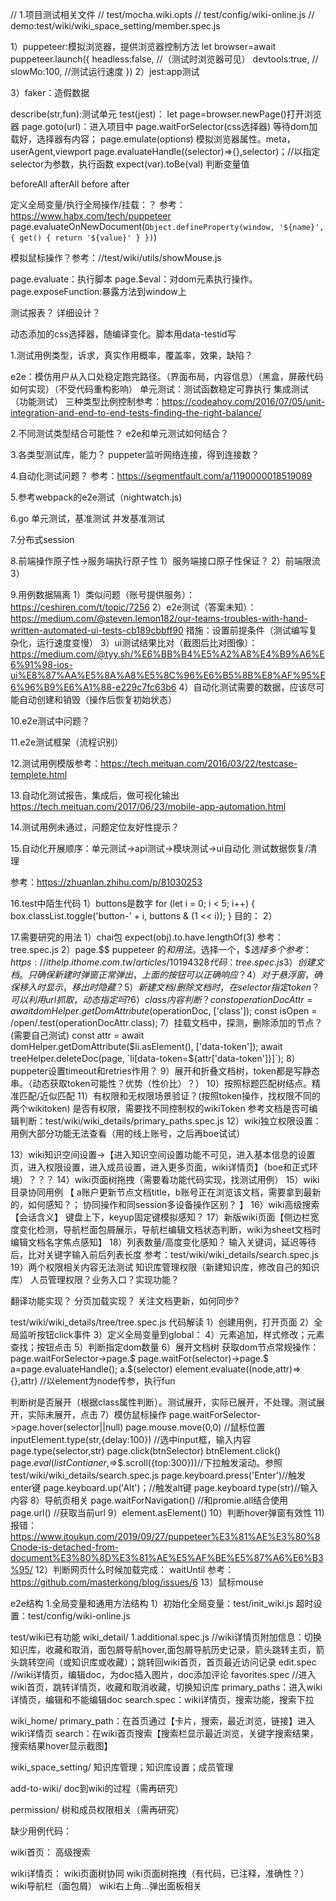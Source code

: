 // 1.项目测试相关文件
// test/mocha.wiki.opts
// test/config/wiki-online.js
// demo:test/wiki/wiki_space_setting/member.spec.js


1）puppeteer:模拟浏览器，提供浏览器控制方法
let browser=await puppeteer.launch({
    headless:false, //（测试时浏览器可见）
    devtools:true,  //
    slowMo:100, //测试运行速度
})
2）jest:app测试

3）faker：造假数据

describe(str,fun):测试单元
test(jest)：
let page=browser.newPage()打开浏览器
page.goto(url)：进入项目中
page.waitForSelector(css选择器) 等待dom加载好，选择器有内容；
page.emulate(options) 模拟浏览器属性。meta，userAgent,viewport
page.evaluateHandle((selector)=>{},selector)；//以指定selector为参数，执行函数
expect(var).toBe(val) 判断变量值

beforeAll
afterAll
before
after


定义全局变量/执行全局操作/挂载：？
参考：https://www.habx.com/tech/puppeteer
page.evaluateOnNewDocument(`
   Object.defineProperty(window, '${name}', {
     get() {
       return '${value}'
     }
   })
 `)

 模拟鼠标操作？参考：//test/wiki/utils/showMouse.js

 

 page.evaluate：执行脚本
 page.$eval：对dom元素执行操作。
 page.exposeFunction:暴露方法到window上

 测试报表？
 详细设计？



 动态添加的css选择器，随编译变化。脚本用data-testid写

1.测试用例类型，诉求，真实作用概率，覆盖率，效果，缺陷？

e2e：模仿用户从入口处稳定跑完路径。（界面布局，内容信息）（黑盒，屏蔽代码如何实现）（不受代码重构影响）
单元测试：测试函数稳定可靠执行
集成测试（功能测试）
三种类型比例控制参考：https://codeahoy.com/2016/07/05/unit-integration-and-end-to-end-tests-finding-the-right-balance/



2.不同测试类型结合可能性？
e2e和单元测试如何结合？

3.各类型测试库，能力？
puppeter监听网络连接，得到连接数？

4.自动化测试问题？
参考：https://segmentfault.com/a/1190000018519089

5.参考webpack的e2e测试（nightwatch.js)

6.go 单元测试，基准测试 并发基准测试


7.分布式session

8.前端操作原子性->服务端执行原子性
1）服务端接口原子性保证？
2）前端限流
3）

9.用例数据隔离
1）类似问题（账号提供服务）：https://ceshiren.com/t/topic/7256
2）e2e测试（答案未知）：https://medium.com/@steven.lemon182/our-teams-troubles-with-hand-written-automated-ui-tests-cb189cbbff90
措施：设置前提条件（测试编写复杂化，运行速度变慢）
3）ui测试结果比对（截图后比对图像）：https://medium.com/@tyy.sh/%E6%BB%B4%E5%A2%A8%E4%B9%A6%E6%91%98-ios-ui%E8%87%AA%E5%8A%A8%E5%8C%96%E6%B5%8B%E8%AF%95%E6%96%B9%E6%A1%88-e229c7fc63b6
4）自动化测试需要的数据，应该尽可能自动创建和销毁（操作后恢复初始状态）

10.e2e测试中问题？

11.e2e测试框架（流程识别）

12.测试用例模版参考：https://tech.meituan.com/2016/03/22/testcase-templete.html

13.自动化测试报告，集成后，做可视化输出
https://tech.meituan.com/2017/06/23/mobile-app-automation.html

14.测试用例未通过，问题定位友好性提示？

15.自动化开展顺序：单元测试->api测试->模块测试->ui自动化
测试数据恢复/清理

参考：https://zhuanlan.zhihu.com/p/81030253


16.test中陌生代码
1）buttons是数字
for (let i = 0; i < 5; i++) {
    box.classList.toggle('button-' + i, buttons & (1 << i));
}
目的：
2）

17.需要研究的用法
1）chai包
expect(obj).to.have.lengthOf(3)
参考：tree.spec.js
2）page.$$
puppeteer 的$和$$用法。$选择一个，$$选择多个
参考：https://ithelp.ithome.com.tw/articles/10194328
代码：tree.spec.js
3）创建文档。只确保新建时弹窗正常弹出，上面的按钮可以正确响应？
4）对于悬浮窗，确保移入时显示，移出时隐藏？
5）新建文档/删除文档时，在selector指定token？可以利用url抓取，动态指定吗?
6）class内容判断？
const operationDocAttr = await domHelper.getDomAttribute($operationDoc, ['class']);
    const isOpen = /open/.test(operationDocAttr.class);
7）挂载文档中，探测，删除添加的节点？(需要自己测试)
const attr = await domHelper.getDomAttribute($li.asElement(), ['data-token']);
    await treeHelper.deleteDoc(page, `li[data-token=${attr['data-token']}]`);
8）puppeter设置timeout和retries作用？
9）展开和折叠文档树，token都是写静态串。（动态获取token可能性？优势（性价比）？）
10）按照标题匹配树结点。精准匹配/近似匹配
11）有权限和无权限场景验证？(按照token操作，找权限不同的两个wikitoken)
是否有权限，需要找不同控制权的wikiToken
参考文档是否可编辑判断：test/wiki/wiki_details/primary_paths.spec.js
12）wiki独立权限设置：用例大部分功能无法查看（用的线上账号，之后再boe试试）

13）wiki知识空间设置->【进入知识空间设置功能不可见，进入基本信息的设置页，进入权限设置，进入成员设置，进入更多页面，wiki详情页】（boe和正式环境）？？？
14）wiki页面树拖拽（需要看功能代码实现，找测试用例）
15）wiki目录协同用例
【
a账户更新节点文档title，b账号正在浏览该文档，需要拿到最新的，如何感知？；
协同操作和同session多设备操作区别？
】
16）wiki高级搜索【会话含义】
键盘上下，keyup固定键模拟感知？
17）新版wiki页面【侧边栏宽度变化检测，导航栏面包屑展示，导航栏编辑文档状态判断，wiki为sheet文档时编辑文档名字焦点感知】
18）列表数量/高度变化感知？
输入关键词，延迟等待后，比对关键字输入前后列表长度
参考：test/wiki/wiki_details/search.spec.js
19）两个权限相关内容无法测试
知识库管理权限（新建知识库，修改自己的知识库）
人员管理权限？业务入口？实现功能？






翻译功能实现？
分页加载实现？
关注文档更新，如何同步?


test/wiki/wiki_details/tree/tree.spec.js 代码解读
1）创建用例，打开页面
2）全局监听按钮click事件
3）定义全局变量到global：
4）元素追加，样式修改；元素查找；按钮点击
5）判断指定dom数量
6）展开文档树
获取dom节点常规操作：page.waitForSelector->page.$
page.waitFor(selector)->page.$
a=page.evaluateHandle();    a.$(selector)
element.evaluate((node,attr)=>{},attr)  //以element为node传参，执行fun

判断树是否展开（根据class属性判断）。测试展开，实际已展开，不处理。测试展开，实际未展开，点击
7）模仿鼠标操作
page.waitForSelector->page.hover(selector||null)
page.mouse.move(0,0)    //鼠标位置
inputElement.type(str,{delay:100})  //选中input框，输入内容
page.type(selector,str)
page.click(btnSelector)
btnElement.click()
page.$eval(listContianer,$=>$.scroll({top:300}))//下拉触发滚动。参照 test/wiki/wiki_details/search.spec.js
page.keyboard.press('Enter')//触发enter键
page.keyboard.up('Alt')；//触发alt键
page.keyboard.type(str)//输入内容
8）导航页相关
page.waitForNavigation()    //和promie.all结合使用
page.url()  //获取当前url
9）element.asElement()
10）判断hover弹窗有效性
11)报错：https://www.itoukun.com/2019/09/27/puppeteer%E3%81%AE%E3%80%8Cnode-is-detached-from-document%E3%80%8D%E3%81%AE%E5%AF%BE%E5%87%A6%E6%B3%95/
12）判断网页什么时候加载完成：
waitUntil
参考：https://github.com/masterkong/blog/issues/6
13）鼠标mouse








e2e结构
1.全局变量和通用方法结构
1）初始化全局变量：test/init_wiki.js
超时设置：test/config/wiki-online.js


test/wiki已有功能
wiki_detail/
1.additional.spec.js  //wiki详情页附加信息：切换知识库，收藏和取消，面包屑导航hover,面包屑导航历史记录，箭头跳转主页，箭头跳转空间（或知识库或收藏）；跳转回wiki首页，首页最近访问记录
edit.spec //wiki详情页，编辑doc，为doc插入图片，doc添加评论
favorites.spec //进入wiki首页，跳转详情页，收藏和取消收藏，切换知识库
primary_paths：进入wiki详情页，编辑和不能编辑doc
search.spec：wiki详情页，搜索功能，搜索下拉

wiki_home/
primary_path：在首页通过【卡片，搜索，最近浏览，链接】进入wiki详情页
search：在wiki首页搜索【搜索栏显示最近浏览，关键字搜索结果，搜索结果hover显示截图】

wiki_space_setting/
知识库管理；知识库设置；成员管理

add-to-wiki/
doc到wiki的过程（需再研究）

permission/
树和成员权限相关（需再研究）

缺少用例代码：

wiki首页：
高级搜索

wiki详情页：
wiki页面树协同
wiki页面树拖拽（有代码，已注释，准确性？）
wiki导航栏（面包屑）
wiki右上角...弹出面板相关








